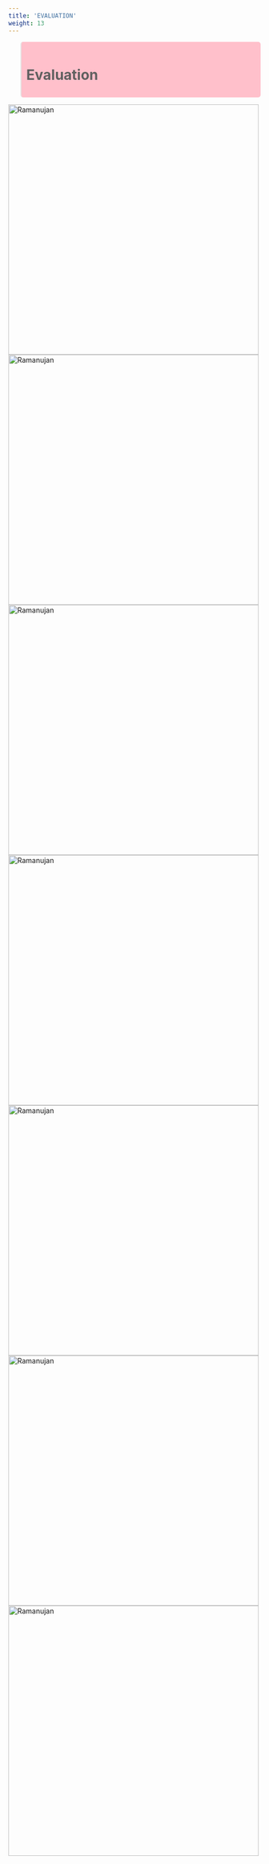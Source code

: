 ```yaml
---
title: 'EVALUATION'
weight: 13
---
```

<blockquote style="background-color:pink; padding:10px; border-radius:5px;">

# Evaluation
</blockquote>
<img src="image_1.jpg" alt="Ramanujan" width="500" >
<img src="image_2.jpg" alt="Ramanujan" width="500" >
<img src="image_3.jpg" alt="Ramanujan" width="500" >
<img src="image_4.jpg" alt="Ramanujan" width="500" >
<img src="image_6.jpg" alt="Ramanujan" width="500" >
<img src="image_7.jpg" alt="Ramanujan" width="500" >

<img src="image_9.jpg" alt="Ramanujan" width="500" >
